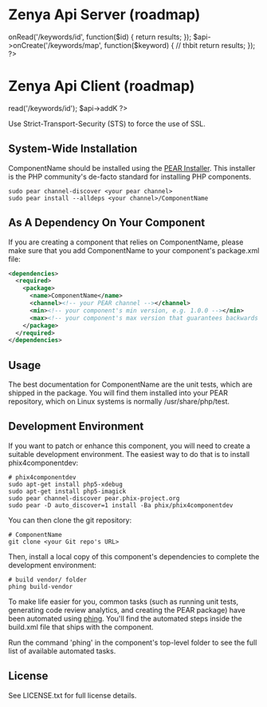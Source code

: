 Zenya Api Server (roadmap)
================

<?php
$api = new Zenya/Api/Server();

$api->onRead('/keywords/id', function($id) {
    return results;
});


$api->onCreate('/keywords/map', function($keyword) {
    // thbit
    return results;
});
?>

Zenya Api Client (roadmap)
================

<?php
$api = new Zenya/Api/Client();
$api->read('/keywords/id');

$api->addK
?>

Use Strict-Transport-Security (STS) to force the use of SSL.
<?php
$use_sts = TRUE;

if ($use_sts && isset($_SERVER['HTTPS']) {
  header('Strict-Transport-Security: max-age=500');
} elseif ($use_sts && !isset($_SERVER['HTTPS']) {
  header('Status-Code: 301');
  header('Location: https://'.$_SERVER["HTTP_HOST"].$_SERVER['REQUEST_URI']);
}
?>

System-Wide Installation
------------------------

ComponentName should be installed using the [PEAR Installer](http://pear.php.net). This installer is the PHP community's de-facto standard for installing PHP components.

    sudo pear channel-discover <your pear channel>
    sudo pear install --alldeps <your channel>/ComponentName

As A Dependency On Your Component
---------------------------------

If you are creating a component that relies on ComponentName, please make sure that you add ComponentName to your component's package.xml file:

```xml
<dependencies>
  <required>
    <package>
      <name>ComponentName</name>
      <channel><!-- your PEAR channel --></channel>
      <min><!-- your component's min version, e.g. 1.0.0 --></min>
      <max><!-- your component's max version that guarantees backwards compatibility, e.g. 1.999.9999 --></max>
    </package>
  </required>
</dependencies>
```

Usage
-----

The best documentation for ComponentName are the unit tests, which are shipped in the package.  You will find them installed into your PEAR repository, which on Linux systems is normally /usr/share/php/test.

Development Environment
-----------------------

If you want to patch or enhance this component, you will need to create a suitable development environment. The easiest way to do that is to install phix4componentdev:

    # phix4componentdev
    sudo apt-get install php5-xdebug
    sudo apt-get install php5-imagick
    sudo pear channel-discover pear.phix-project.org
    sudo pear -D auto_discover=1 install -Ba phix/phix4componentdev

You can then clone the git repository:

    # ComponentName
    git clone <your Git repo's URL>

Then, install a local copy of this component's dependencies to complete the development environment:

    # build vendor/ folder
    phing build-vendor

To make life easier for you, common tasks (such as running unit tests, generating code review analytics, and creating the PEAR package) have been automated using [phing](http://phing.info).  You'll find the automated steps inside the build.xml file that ships with the component.

Run the command 'phing' in the component's top-level folder to see the full list of available automated tasks.

License
-------

See LICENSE.txt for full license details.
